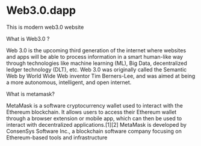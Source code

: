 # Web3.0.dapp
This is modern web3.0 website

What is Web3.0 ?

Web 3.0 is the upcoming third generation of the internet where websites and apps will be able to process information in a smart human-like way through technologies like machine learning (ML), Big Data, decentralized ledger technology (DLT), etc. Web 3.0 was originally called the Semantic Web by World Wide Web inventor Tim Berners-Lee, and was aimed at being a more autonomous, intelligent, and open internet.

What is metamask? 

MetaMask is a software cryptocurrency wallet used to interact with the Ethereum blockchain. It allows users to access their Ethereum wallet through a browser extension or mobile app, which can then be used to interact with decentralized applications.[1][2] MetaMask is developed by ConsenSys Software Inc., a blockchain software company focusing on Ethereum-based tools and infrastructure


